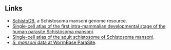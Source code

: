 
Links
-----

-   [SchistoDB](http://schistodb.net), a Schistosoma mansoni genome resource.
-   [Single-cell atlas of the first intra-mammalian developmental stage of the human parasite Schistosoma mansoni](https://www.schistosomulacellatlas.org/view).
-   [Single-cell atlas of the adult schistosome of Schistosoma mansoni](https://www.collinslab.org/schistocyte).
-   [*S. mansoni* data at WormBase
    ParaSite](https://parasite.wormbase.org/Schistosoma_mansoni_prjea36577).

